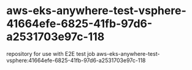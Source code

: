# aws-eks-anywhere-test-vsphere-41664efe-6825-41fb-97d6-a2531703e97c-118
repository for use with E2E test job aws-eks-anywhere-test-vsphere:41664efe-6825-41fb-97d6-a2531703e97c-118
